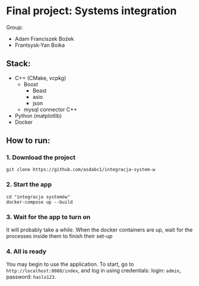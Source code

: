 # Final project: Systems integration
Group:
- Adam Franciszek Bożek
- Frantsysk-Yan Boika

## Stack:
- C++ (CMake, vcpkg)
    - Boost
        - Beast
        - asio
        - json
    - mysql connector C++
- Python (matplotlib)
- Docker

## How to run:
### 1. Download the project
```git bash
git clone https://github.com/asdabc1/integracja-system-w
```

### 2. Start the app
```terminal
cd "integracja systemów"
docker-compose up --build
```

### 3. Wait for the app to turn on
It will probably take a while. When the docker containers are up, wait for the processes inside them to finish their set-up

### 4. All is ready
You may begin to use the application. To start, go to `http://localhost:8080/index`, and log in using credentials: login: `admin`, password: `haslo123`.

